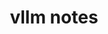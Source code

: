 ---
title: vllm notes
type: docs
prev: docs/vllm_notes
# next: docs/folder/leaf
sidebar:
  open: true
---